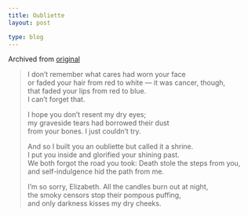 ```yaml
---
title: Oubliette
layout: post

type: blog
---
```


Archived from [original](http://www.stockyardmagazine.com/fictionpoetry/oubliette/)

> I don’t remember what cares had worn your face  
> or faded your hair from red to white — it was cancer, though,  
> that faded your lips from red to blue.  
> I can’t forget that.  
>
> I hope you don’t resent my dry eyes;  
> my graveside tears had borrowed their dust  
> from your bones. I just couldn’t try.  
> 
> And so I built you an oubliette but called it a shrine.  
> I put you inside and glorified your shining past.  
> We both forgot the road you took: Death stole the steps from you,  
> and self-indulgence hid the path from me.  
>
> I’m so sorry, Elizabeth. All the candles burn out at night,  
> the smoky censors stop their pompous puffing,  
> and only darkness kisses my dry cheeks.
